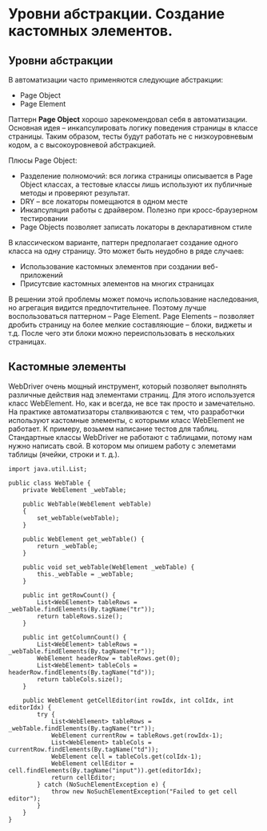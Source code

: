 # Уровни абстракции. Создание кастомных элементов.

## Уровни абстракции

В автоматизации часто применяются следующие абстракции:

* Page Object
* Page Element

Паттерн **Page Object** хорошо зарекомендовал себя в автоматизации. Основная идея – инкапсулировать логику поведения страницы в классе страницы. Таким образом, тесты будут работать не с низкоуровневым кодом, а с высокоуровневой абстракцией.

Плюсы Page Object:

* Разделение полномочий: вся логика страницы описывается в Page Object классах, а тестовые классы лишь используют их публичные методы и проверяют результат.
* DRY – все локаторы помещаются в одном месте 
* Инкапсуляция работы с драйвером. Полезно при кросс-браузерном тестировании
* Page Objects позволяет записать локаторы в декларативном стиле

В классическом варианте, паттерн предполагает создание одного класса на одну страницу. Это может быть неудобно в ряде случаев:

* Использование кастомных элементов при создании веб-приложений
* Присутсвие кастомных элементов на многих страницах

В решении этой проблемы может помочь использование наследования, но агрегация видится предпочтительнее. Поэтому лучше воспользоваться паттерном – Page Element. Page Elements – позволяет дробить страницу на более мелкие составляющие – блоки, виджеты и т.д. После чего эти блоки можно переиспользовать в нескольких страницах.


## Кастомные элементы

WebDriver очень мощный инструмент, который позволяет выполнять различные действия над элементами страниц. Для этого используется класс WebElement. Но, как и всегда, не все так просто и замечательно. На практике автоматизаторы  сталвкиваются с тем, что разработчки используют кастомные элементы, с которыми класс WebElement не работает. К примеру, возьмем написание тестов для таблиц. Стандартные классы WebDriver не работают с таблицами, потому нам нужно написать свой. В котором мы опишем работу с элеметами таблицы (ячейки, строки и т. д.). 


    import java.util.List;
    
    public class WebTable {
        private WebElement _webTable;
        
        public WebTable(WebElement webTable)
        {
            set_webTable(webTable);
        }
        
        public WebElement get_webTable() {
            return _webTable;
        }
        
        public void set_webTable(WebElement _webTable) {
            this._webTable = _webTable;
        }
        
        public int getRowCount() {
            List<WebElement> tableRows = _webTable.findElements(By.tagName("tr"));
            return tableRows.size();
        }
        
        public int getColumnCount() {
            List<WebElement> tableRows = _webTable.findElements(By.tagName("tr"));
            WebElement headerRow = tableRows.get(0);
            List<WebElement> tableCols = headerRow.findElements(By.tagName("td"));
            return tableCols.size();
        }
        
        public WebElement getCellEditor(int rowIdx, int colIdx, int editorIdx) {
            try {
                List<WebElement> tableRows = _webTable.findElements(By.tagName("tr"));
                WebElement currentRow = tableRows.get(rowIdx-1);
                List<WebElement> tableCols = currentRow.findElements(By.tagName("td"));
                WebElement cell = tableCols.get(colIdx-1);
                WebElement cellEditor = cell.findElements(By.tagName("input")).get(editorIdx);
                return cellEditor;
            } catch (NoSuchElementException e) {
                throw new NoSuchElementException("Failed to get cell editor");
            }
        }
    }

